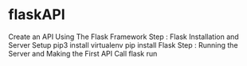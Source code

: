 # flaskAPI
 Create an API Using The Flask Framework
Step : Flask Installation and Server Setup
  pip3 install virtualenv
  pip install Flask
Step : Running the Server and Making the First API Call
  flask run
